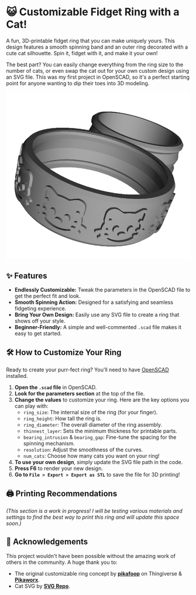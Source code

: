 # 😺 Customizable Fidget Ring with a Cat!

A fun, 3D-printable fidget ring that you can make uniquely yours. This design features a smooth spinning band and an outer ring decorated with a cute cat silhouette. Spin it, fidget with it, and make it your own!

The best part? You can easily change everything from the ring size to the number of cats, or even swap the cat out for your own custom design using an SVG file. This was my first project in OpenSCAD, so it's a perfect starting point for anyone wanting to dip their toes into 3D modeling.

![A 3D render of the fidget ring with a cat design.](render.png)

## ✨ Features

*   **Endlessly Customizable:** Tweak the parameters in the OpenSCAD file to get the perfect fit and look.
*   **Smooth Spinning Action:** Designed for a satisfying and seamless fidgeting experience.
*   **Bring Your Own Design:** Easily use any SVG file to create a ring that shows off your style.
*   **Beginner-Friendly:** A simple and well-commented `.scad` file makes it easy to get started.

## 🛠️ How to Customize Your Ring

Ready to create your purr-fect ring? You'll need to have [OpenSCAD](https://openscad.org/) installed.

1.  **Open the `.scad` file** in OpenSCAD.
2.  **Look for the parameters section** at the top of the file.
3.  **Change the values** to customize your ring. Here are the key options you can play with:
    *   `ring_size`: The internal size of the ring (for your finger).
    *   `ring_height`: How tall the ring is.
    *   `ring_diameter`: The overall diameter of the ring assembly.
    *   `thinnest_layer`: Sets the minimum thickness for printable parts.
    *   `bearing_intrusion` & `bearing_gap`: Fine-tune the spacing for the spinning mechanism.
    *   `resolution`: Adjust the smoothness of the curves.
    *   `num_cats`: Choose how many cats you want on your ring!
4.  **To use your own design**, simply update the SVG file path in the code.
5.  **Press F6** to render your new design.
6.  **Go to `File > Export > Export as STL`** to save the file for 3D printing!

## 🖨️ Printing Recommendations

*(This section is a work in progress! I will be testing various materials and settings to find the best way to print this ring and will update this space soon.)*

## 🙏 Acknowledgements

This project wouldn't have been possible without the amazing work of others in the community. A huge thank you to:

*   The original customizable ring concept by **[pikafoop](https://www.thingiverse.com/thing:1182425)** on Thingiverse & **[Pikaworx](https://pikaworx.com/)**.
*   Cat SVG by **[SVG Repo](https://www.svgrepo.com/svg/522779/cat)**.